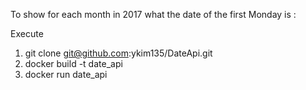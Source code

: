 To show for each month in 2017 what the date of the first Monday is :

Execute
1. git clone git@github.com:ykim135/DateApi.git
2. docker build -t date_api
3. docker run date_api
